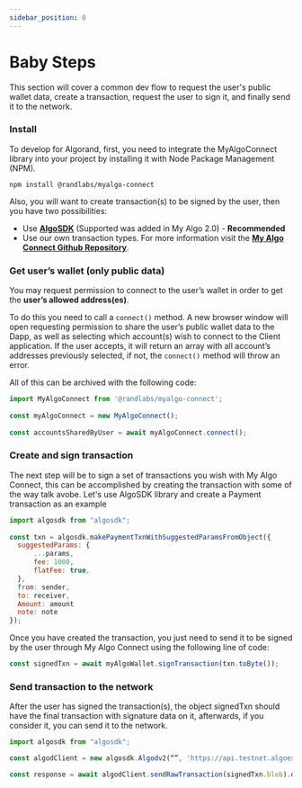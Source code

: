 ```yaml
---
sidebar_position: 0
---
```


# Baby Steps

This section will cover a common dev flow to request the user's public wallet data, create a transaction, request the user to sign it, and finally send it to the network.

### Install

To develop for Algorand, first, you need to integrate the MyAlgoConnect library into your project by installing it with Node Package Management (NPM).

`npm install @randlabs/myalgo-connect`

Also, you will want to create transaction(s) to be signed by the user, then you have two possibilities:
* Use **[AlgoSDK](https://www.npmjs.com/package/algosdk)** (Supported was added in My Algo 2.0) - **Recommended**
* Use our own transaction types. For more information visit the **[My Algo Connect Github Repository](https://github.com/randlabs/myalgo-connect)**.

### Get user’s wallet (only public data)

You may request permission to connect to the user’s wallet in order to get the **user’s allowed address(es)**.

To do this you need to call a `connect()` method. A new browser window will open requesting permission to share the user’s public wallet data to the Dapp, as well as selecting which account(s) wish to connect to the Client application. If the user accepts, it will return an array with all account’s addresses previously selected, if not, the `connect()` method will throw an error.

All of this can be archived with the following code:

```jsx
import MyAlgoConnect from '@randlabs/myalgo-connect';
 
const myAlgoConnect = new MyAlgoConnect();
 
const accountsSharedByUser = await myAlgoConnect.connect();
```

### Create and sign transaction

The next step will be to sign a set of transactions you wish with My Algo Connect, this can be accomplished by creating the transaction with some of the way talk avobe. Let's use AlgoSDK library and create a Payment transaction as an example

```jsx
import algosdk from "algosdk";
 
const txn = algosdk.makePaymentTxnWithSuggestedParamsFromObject({
  suggestedParams: {
      ...params,
      fee: 1000,
      flatFee: true,
  },
  from: sender,
  to: receiver,
  Amount: amount
  note: note
});
```

Once you have created the transaction, you just need to send it to be signed by the user through My Algo Connect using the following line of code: 

```jsx
const signedTxn = await myAlgoWallet.signTransaction(txn.toByte());
```

### Send transaction to the network

After the user has signed the transaction(s), the object signedTxn should have the final transaction with signature data on it, afterwards, if you consider it, you can send it to the network.


```jsx
import algosdk from "algosdk";

const algodClient = new algosdk.Algodv2(“”, 'https://api.testnet.algoexplorer.io', '');

const response = await algodClient.sendRawTransaction(signedTxn.blob).do()
```
